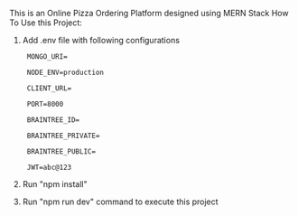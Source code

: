 This is an Online Pizza Ordering Platform designed using MERN Stack
How To Use this Project:

1. Add .env file with following configurations

        MONGO_URI=
        
        NODE_ENV=production
        
        CLIENT_URL=
        
        PORT=8000
        
        BRAINTREE_ID=
        
        BRAINTREE_PRIVATE=
        
        BRAINTREE_PUBLIC=
        
        JWT=abc@123
        
2. Run "npm install"
3. Run "npm run dev" command to execute this project
